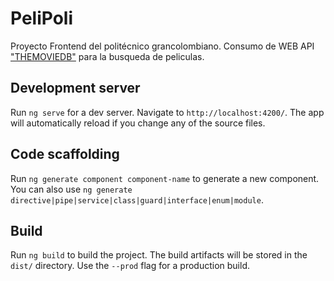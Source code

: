 # PeliPoli

Proyecto Frontend del politécnico grancolombiano. 
Consumo de WEB API ["THEMOVIEDB"](https://developers.themoviedb.org/3/getting-started/introduction) para la busqueda de peliculas.

## Development server

Run `ng serve` for a dev server. Navigate to `http://localhost:4200/`. The app will automatically reload if you change any of the source files.

## Code scaffolding

Run `ng generate component component-name` to generate a new component. You can also use `ng generate directive|pipe|service|class|guard|interface|enum|module`.

## Build

Run `ng build` to build the project. The build artifacts will be stored in the `dist/` directory. Use the `--prod` flag for a production build.
